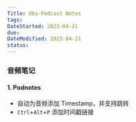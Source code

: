 ```yaml
---
Title: Obs-Podcast Notes
tags:
DateStarted: 2023-04-21
due:
DateModified: 2023-04-21
status:
---
```


### 音频笔记

#### 1. Podnotes

- 自动为音频添加 Timestamp，并支持跳转
- `Ctrl`+`Alt`+`P` 添加时间戳链接
